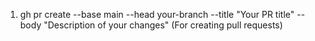 1.  gh pr create --base main --head your-branch --title "Your PR title" --body "Description of your changes"
(For creating pull requests)